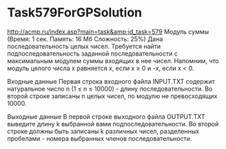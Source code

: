 # Task579ForGPSolution
http://acmp.ru/index.asp?main=task&amp;id_task=579
Модуль суммы
(Время: 1 сек. Память: 16 Мб Сложность: 25%)
Дана последовательность целых чисел. Требуется найти подпоследовательность заданной последовательности с максимальным модулем суммы входящих в нее чисел. Напомним, что модуль целого числа x равняется x, если x ≥ 0 и -x, если x < 0.

Входные данные
Первая строка входного файла INPUT.TXT содержит натуральное число n (1 ≤ n ≤ 10000) - длину последовательности. Во второй строке записаны n целых чисел, по модулю не превосходящих 10000.

Выходные данные
В первой строке выходного файла OUTPUT.TXT выведите длину k выбранной вами подпоследовательности. Во второй строке должны быть записаны k различных чисел, разделенных пробелами - номера выбранных членов последовательности.
